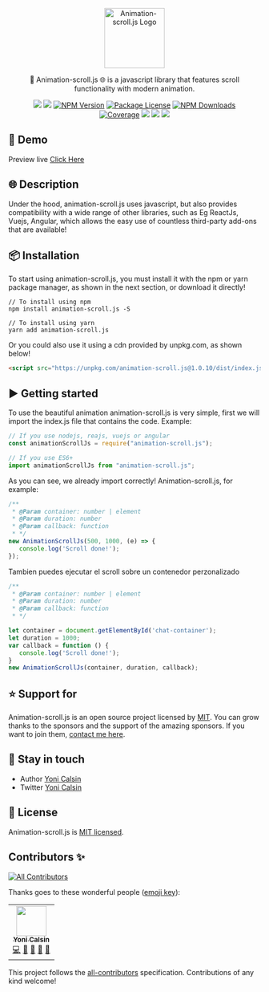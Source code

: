 <p align="center">
  <a href="https://github.com/yonicb/animation-scroll.js" target="blank"><img src="https://i.ibb.co/HPCbW6q/animation-scroll-js.png" width="120" alt="Animation-scroll.js Logo" /></a>
</p>

<p align="center">
🎨 Animation-scroll.js 🌐 is a javascript library that features scroll functionality with modern animation.
</p>
<p align="center" style="max-width: 450px; margin: auto;">
   <a href="https://github.com/yonicb/animation-scroll.js"><img src="https://img.shields.io/badge/all_contributors-1-orange.svg?style=flat-square" /></a>
   <a href="https://github.com/yonicb/animation-scroll.js"><img src="https://img.shields.io/spiget/stars/1000?color=brightgreen&label=Star&logo=github" /></a>
   <a href="https://www.npmjs.com/animation-scroll.js" target="_blank">
   <img src="https://img.shields.io/npm/v/animation-scroll.js" alt="NPM Version" /></a>
   <a href="https://www.npmjs.com/animation-scroll.js" target="_blank">
   <img src="https://img.shields.io/npm/l/animation-scroll.js" alt="Package License" /></a>
   <a href="https://www.npmjs.com/animation-scroll.js" target="_blank">
   <img src="https://img.shields.io/npm/dm/animation-scroll.js" alt="NPM Downloads" /></a>
   <a href="https://github.com/yonicb/animation-scroll.js" target="_blank">
   <img src="https://s3.amazonaws.com/assets.coveralls.io/badges/coveralls_95.svg" alt="Coverage" /></a>
   <a href="https://github.com/yonicb/animation-scroll.js"><img src="https://img.shields.io/badge/Github%20Page-animation.scroll.js-yellow?style=flat-square&logo=github" /></a>
   <a href="https://github.com/yonicb"><img src="https://img.shields.io/badge/Author-Yoni%20Calsin-blueviolet?style=flat-square&logo=appveyor" /></a>
   <a href="https://twitter.com/yonicalsin" target="_blank">
   <img src="https://img.shields.io/twitter/follow/yonicalsin.svg?style=social&label=Follow"></a>
</p>

## 🎉 Demo
Preview live [Click Here](https://yonicb.github.io/animation-scroll.js)

## 🌐 Description

<p>
Under the hood, animation-scroll.js uses javascript, but also provides compatibility with a wide range of other libraries, such as Eg ReactJs, Vuejs, Angular, which allows the easy use of countless third-party add-ons that are available!
</p>

## 📦 Installation
<p>
To start using animation-scroll.js, you must install it with the npm or yarn package manager, as shown in the next section, or download it directly!
</p>

``` properties
// To install using npm
npm install animation-scroll.js -S

// To install using yarn
yarn add animation-scroll.js
```
<p>
Or you could also use it using a cdn provided by unpkg.com, as shown below!
</p>

``` html
<script src="https://unpkg.com/animation-scroll.js@1.0.10/dist/index.js"></script>
```

<!-- ## Getting started -->
## ▶️ Getting started
<p>
To use the beautiful animation animation-scroll.js is very simple, first we will import the index.js file that contains the code. Example:
</p>

```js
// If you use nodejs, reajs, vuejs or angular
const animationScrollJs = require("animation-scroll.js");

// If you use ES6+
import animationScrollJs from "animation-scroll.js";
```
<p>
As you can see, we already import correctly! Animation-scroll.js, for example:
</p>

```js
/**
 * @Param container: number | element
 * @Param duration: number
 * @Param callback: function
 * */
new AnimationScrollJs(500, 1000, (e) => {
   console.log('Scroll done!');
});
```

<p>
Tambien puedes ejecutar el scroll sobre un contenedor perzonalizado
</p>

```js
/**
 * @Param container: number | element
 * @Param duration: number
 * @Param callback: function
 * */

let container = document.getElementById('chat-container');
let duration = 1000;
var callback = function () {
   console.log('Scroll done!');
}
new AnimationScrollJs(container, duration, callback);
```


## ⭐ Support for

Animation-scroll.js is an open source project licensed by [MIT](LICENSE). You can grow thanks to the sponsors and the support of the amazing sponsors. If you want to join them, [contact me here](mailto:helloyonicb@gmail.com).


## 🎩 Stay in touch

* Author [Yoni Calsin](https://github.com/yonicb)
* Twitter [Yoni Calsin](https://twitter.com/yonicalsin)

## 📜 License

Animation-scroll.js is [MIT licensed](LICENSE).

## Contributors ✨

<!-- ALL-CONTRIBUTORS-BADGE:START - Do not remove or modify this section -->
[![All Contributors](https://img.shields.io/badge/all_contributors-1-orange.svg?style=flat-square)](#contributors-)
<!-- ALL-CONTRIBUTORS-BADGE:END -->

Thanks goes to these wonderful people ([emoji key](https://allcontributors.org/docs/en/emoji-key)):


<!-- ALL-CONTRIBUTORS-LIST:START - Do not remove or modify this section -->
<!-- prettier-ignore-start -->
<!-- markdownlint-disable -->
<table>
  <tr>
    <td align="center"><a href="https://twitter.com/yonicalsin"><img src="https://avatars0.githubusercontent.com/u/58490737?v=4" width="60px;" alt=""/><br /><sub><b>Yoni Calsin</b></sub></a><br /><a href="https://github.com/animation-scroll.js/animation-scroll.js/commits?author=yonicb" title="Code">💻</a> <a href="#maintenance-yonicb" title="Maintenance">🚧</a> <a href="#ideas-yonicb" title="Ideas, Planning, & Feedback">🤔</a> <a href="#design-yonicb" title="Design">🎨</a> <a href="https://github.com/animation-scroll.js/animation-scroll.js/commits?author=yonicb" title="Documentation">📖</a></td>
  </tr>
</table>

<!-- markdownlint-enable -->
<!-- prettier-ignore-end -->
<!-- ALL-CONTRIBUTORS-LIST:END -->

This project follows the [all-contributors](https://github.com/all-contributors/all-contributors) specification. Contributions of any kind welcome!
